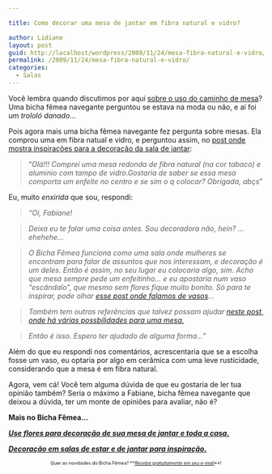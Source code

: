```yaml
---

title: Como decorar uma mesa de jantar em fibra natural e vidro?

author: Lidiane
layout: post
guid: http://localhost/wordpress/2009/11/24/mesa-fibra-natural-e-vidro/
permalink: /2009/11/24/mesa-fibra-natural-e-vidro/
categories:
  - Salas
---
```

Você lembra quando discutimos por aqui [sobre o uso do caminho de mesa](http://www.trololodemulher.com.br/2009/11/05/caminho-de-mesa-em-mesa-de-vidro-usar-ou-no/)? Uma bicha fêmea navegante perguntou se estava na moda ou não, e aí foi um _trololó danado_…

Pois agora mais uma bicha fêmea navegante fez pergunta sobre mesas. Ela comprou uma em fibra natual e vidro, e perguntou assim, no [post onde mostra inspirações para a decoração da sala de jantar](http://www.trololodemulher.com.br/2009/02/18/sala-de-jantar-olhando-alm-do-enfeite-da-mesa/):

> “_Olá!!! Comprei uma mesa redonda de fibra natural (na cor tabaco) e aluminio com tampo de vidro.Gostaria de saber se essa mesa comporta um enfeite no centro e se sim o q colocar? Obrigada, abçs_”

Eu, muito _enxirida_ que sou, respondi:

> _“Oi, Fabiane!_

> _Deixa eu te falar uma coisa antes. Sou decoradora não, hein? &#8230;ehehehe&#8230;_

> _O Bicha Fêmea funciona como uma sala onde mulheres se encontram para falar de assuntos que nos interessam, e decoração é um deles. Então é assim, no seu lugar eu colocaria algo, sim. Acho que mesa sempre pede um enfeitinho&#8230; e eu apostaria num vaso “escândalo”, que mesmo sem flores fique muito bonito. Só para te inspirar, pode olhar_ [_esse post onde falamos de vasos_](http://www.trololodemulher.com.br/2009/10/16/as-flores-e-folhas-que-enfeitam-mais-que-a-casa/)_&#8230;_ 

> _Também tem outras referências que talvez possam ajudar_ [_neste post, onde há várias possbilidades para uma mesa._](http://www.trololodemulher.com.br/2009/02/11/alternativas-para-decorar-uma-mesa-de-jantar/)

> _Então é isso. Espero ter ajudado de alguma forma&#8230;”_

Além do que eu respondi nos comentários, acrescentaria que se a escolha fosse um vaso, eu optaria por algo em cerâmica com uma leve rusticidade, considerando que a mesa é em fibra natural.

Agora, vem cá! Você tem alguma dúvida de que eu gostaria de ler tua opinião também? Seria o máximo a Fabiane, bicha fêmea navegante que deixou a dúvida, ter um monte de opiniões para avaliar, não é?

**Mais no Bicha Fêmea…**

[**_Use flores para decoração de sua mesa de jantar e toda a casa._**](http://www.trololodemulher.com.br/2009/10/16/as-flores-e-folhas-que-enfeitam-mais-que-a-casa/)

[**_Decoração em salas de estar e de jantar para inspiração._**](http://www.trololodemulher.com.br/2009/04/12/salas-de-estar-e-de-jantar-sofisticadas-para-inspirao/)

<p style="text-align: center;">
  <span style="font-size: xx-small;">Quer as novidades do Bicha Fêmea? **<em><a href="http://feedburner.google.com/fb/a/mailverify?uri=blogbichafemea&loc=pt_BR">Receba gratuitamente em seu e-mail</a></em>**!</span>
</p>